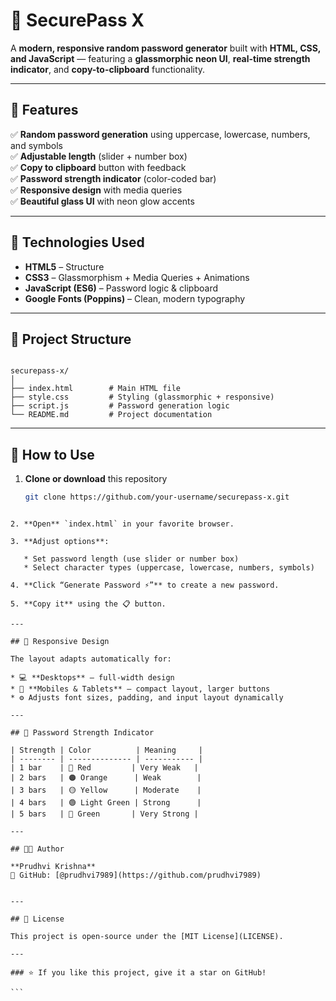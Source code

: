 
# 🔐 SecurePass X

A **modern, responsive random password generator** built with **HTML, CSS, and JavaScript** — featuring a **glassmorphic neon UI**, **real-time strength indicator**, and **copy-to-clipboard** functionality.  

---

## 🌟 Features

✅ **Random password generation** using uppercase, lowercase, numbers, and symbols  
✅ **Adjustable length** (slider + number box)  
✅ **Copy to clipboard** button with feedback  
✅ **Password strength indicator** (color-coded bar)  
✅ **Responsive design** with media queries  
✅ **Beautiful glass UI** with neon glow accents  

---

## 🧩 Technologies Used

- **HTML5** – Structure  
- **CSS3** – Glassmorphism + Media Queries + Animations  
- **JavaScript (ES6)** – Password logic & clipboard  
- **Google Fonts (Poppins)** – Clean, modern typography  

---

## 📂 Project Structure

```

securepass-x/
│
├── index.html        # Main HTML file
├── style.css         # Styling (glassmorphic + responsive)
├── script.js         # Password generation logic
└── README.md         # Project documentation

````

---

## 🚀 How to Use

1. **Clone or download** this repository  
   ```bash
   git clone https://github.com/your-username/securepass-x.git
````

2. **Open** `index.html` in your favorite browser.

3. **Adjust options**:

   * Set password length (use slider or number box)
   * Select character types (uppercase, lowercase, numbers, symbols)

4. **Click “Generate Password ⚡”** to create a new password.

5. **Copy it** using the 📋 button.

---

## 📱 Responsive Design

The layout adapts automatically for:

* 💻 **Desktops** — full-width design
* 📱 **Mobiles & Tablets** — compact layout, larger buttons
* ⚙️ Adjusts font sizes, padding, and input layout dynamically

---

## 🧠 Password Strength Indicator

| Strength | Color          | Meaning     |
| -------- | -------------- | ----------- |
| 1 bar    | 🔴 Red         | Very Weak   |
| 2 bars   | 🟠 Orange      | Weak        |
| 3 bars   | 🟡 Yellow      | Moderate    |
| 4 bars   | 🟢 Light Green | Strong      |
| 5 bars   | 💚 Green       | Very Strong |

---

## 🧑‍💻 Author

**Prudhvi Krishna**
💼 GitHub: [@prudhvi7989](https://github.com/prudhvi7989)


---

## 🪪 License

This project is open-source under the [MIT License](LICENSE).

---

### ⭐ If you like this project, give it a star on GitHub!

```


